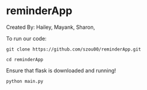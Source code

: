 # reminderApp

Created By: Hailey, Mayank, Sharon, 

To run our code:

```git clone https://github.com/szou00/reminderApp.git```

```cd reminderApp```

Ensure that flask is downloaded and running!

```python main.py```
